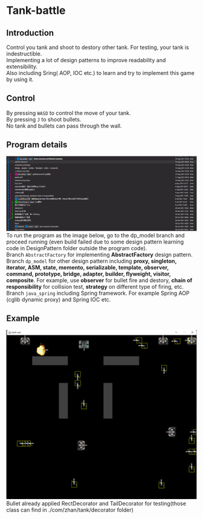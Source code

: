 # Tank-battle
## Introduction
Control you tank and shoot to destory other tank. 
For testing, your tank is indestructible.  
Implementing a lot of design patterns to improve readability and extensibility.  
Also including Sring( AOP, IOC etc.) to learn and try to implement this game by using it.
## Control
By pressing `WASD` to control the move of your tank.  
By pressing `J` to shoot bullets.  
No tank and bullets can pass through the wall.
## Program details
![image-1.png](./image-1.png)
To run the program as the image below, go to the dp_model branch and proceed running (even build failed due to some design pattern learning code in DesignPattern folder outside the program code).  
Branch `AbstractFactory` for implementing **AbstractFactory** design pattern.  
Branch `dp_model` for other design pattern including **proxy, singleton, iterator, ASM, state, memento, serializable, template, observer, command, prototype, bridge, adapter, builder, flyweight, visitor, composite**. For example, use **observer** for bullet fire and destory, **chain of responsibility** for collision test, **strategy** on different type of firing, etc.  
Branch `java_spring` including Spring framework. For example Spring AOP (cglib dynamic proxy) and Spring IOC etc.
## Example
![image.png](./image.png)
Bullet already applied RectDecorator and TailDecorator for testing(those class can find in ./com/zhan/tank/decorator folder)
